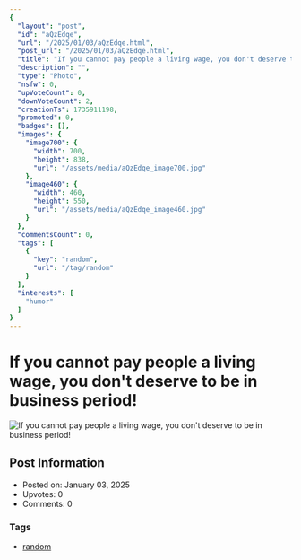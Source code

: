 ```yaml
---
{
  "layout": "post",
  "id": "aQzEdqe",
  "url": "/2025/01/03/aQzEdqe.html",
  "post_url": "/2025/01/03/aQzEdqe.html",
  "title": "If you cannot pay people a living wage, you don't deserve to be in business period!",
  "description": "",
  "type": "Photo",
  "nsfw": 0,
  "upVoteCount": 0,
  "downVoteCount": 2,
  "creationTs": 1735911198,
  "promoted": 0,
  "badges": [],
  "images": {
    "image700": {
      "width": 700,
      "height": 838,
      "url": "/assets/media/aQzEdqe_image700.jpg"
    },
    "image460": {
      "width": 460,
      "height": 550,
      "url": "/assets/media/aQzEdqe_image460.jpg"
    }
  },
  "commentsCount": 0,
  "tags": [
    {
      "key": "random",
      "url": "/tag/random"
    }
  ],
  "interests": [
    "humor"
  ]
}
---
```


# If you cannot pay people a living wage, you don't deserve to be in business period!

![If you cannot pay people a living wage, you don't deserve to be in business period!](/assets/media/aQzEdqe_image700.jpg)

## Post Information

- Posted on: January 03, 2025
- Upvotes: 0
- Comments: 0

### Tags

- [random](/tag/random)
